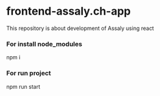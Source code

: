 # frontend-assaly.ch-app

This repository is about development of Assaly using react

### For install node_modules

npm i

### For run project

npm run start
